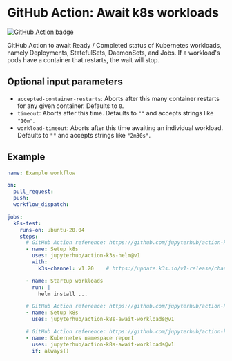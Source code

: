 # GitHub Action: Await k8s workloads
[![GitHub Action badge](https://github.com/jupyterhub/action-k8s-await-workloads/workflows/Test/badge.svg)](https://github.com/jupyterhub/action-k8s-await-workloads/actions)

GitHub Action to await Ready / Completed status of Kubernetes workloads, namely
Deployments, StatefulSets, DaemonSets, and Jobs. If a workload's pods have a
container that restarts, the wait will stop.

## Optional input parameters
- `accepted-container-restarts`: Aborts after this many container restarts for
  any given container. Defaults to `0`.
- `timeout`: Aborts after this time. Defaults to `""` and accepts strings like
  `"10m"`.
- `workload-timeout`: Aborts after this time awaiting an individual workload.
  Defaults to `""` and accepts strings like `"2m30s"`.

## Example

```yaml
name: Example workflow

on:
  pull_request:
  push:
  workflow_dispatch:

jobs:
  k8s-test:
    runs-on: ubuntu-20.04
    steps:
      # GitHub Action reference: https://github.com/jupyterhub/action-k3s-helm
      - name: Setup k8s
        uses: jupyterhub/action-k3s-helm@v1
        with:
          k3s-channel: v1.20    # https://update.k3s.io/v1-release/channels

      - name: Startup workloads
        run: |
          helm install ...

      # GitHub Action reference: https://github.com/jupyterhub/action-k8s-await-workloads
      - name: Setup k8s
        uses: jupyterhub/action-k8s-await-workloads@v1

      # GitHub Action reference: https://github.com/jupyterhub/action-k8s-await-workloads
      - name: Kubernetes namespace report
        uses: jupyterhub/action-k8s-await-workloads@v1
        if: always()
```
